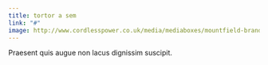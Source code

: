 ```yaml
---
title: tortor a sem
link: "#"
image: http://www.cordlesspower.co.uk/media/mediaboxes/mountfield-brand.jpg
---
```

Praesent quis augue non lacus dignissim suscipit.